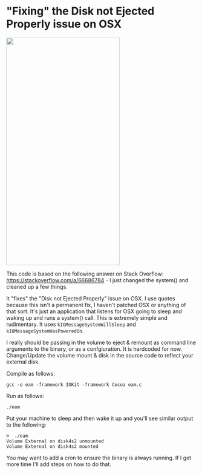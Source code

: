 # "Fixing" the Disk not Ejected Properly issue on OSX
<img src=https://user-images.githubusercontent.com/53486597/236287886-358360f5-456a-43bc-8463-73ef9b191023.png width="300" height="600">

This code is based on the following answer on Stack Overflow: https://stackoverflow.com/a/66686784 - I just changed the system() and cleaned up a few things.

It "fixes" the "Disk not Ejected Properly" issue on OSX. I use quotes because this isn't a permanent fix, I haven't patched OSX or anything of that sort. It's just an application that listens for OSX going to sleep and waking up and runs a system() call. This is extremely simple and rudimentary. It uses `kIOMessageSystemWillSleep` and `kIOMessageSystemHasPoweredOn`.

I really should be passing in the volume to eject & remount as command line arguments to the binary, or as a confgiuration. It is hardcoded for now. Change/Update the volume mount & disk in the source code to reflect your external disk.

Compile as follows:
```
gcc -o eam -framework IOKit -framework Cocoa eam.c
```
Run as follows:
```
./eam
```

Put your machine to sleep and then wake it up and you'll see similar output to the following:
```
☹  ./eam
Volume External on disk4s2 unmounted
Volume External on disk4s2 mounted
```

You may want to add a cron to ensure the binary is always running. If I get more time I'll add steps on how to do that.
